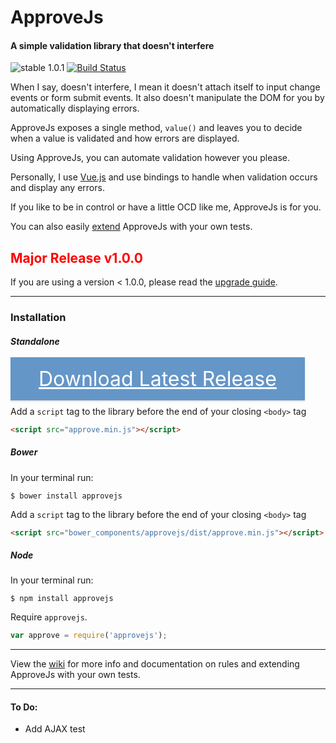 # ApproveJs
#### A simple validation library that doesn't interfere
![stable 1.0.1](https://img.shields.io/badge/stable-1.0.1-green.svg) [![Build Status](https://travis-ci.org/CharlGottschalk/approvejs.svg?branch=master)](https://travis-ci.org/CharlGottschalk/approvejs)

When I say, doesn't interfere, I mean it doesn't attach itself to input change events or form submit events. It also doesn't manipulate the DOM for you by automatically displaying errors.

ApproveJs exposes a single method, `value()` and leaves you to decide when a value is validated and how errors are displayed.

Using ApproveJs, you can automate validation however you please.

Personally, I use [Vue.js](http://vuejs.org/guide/events.html) and use bindings to handle when validation occurs and display any errors.

If you like to be in control or have a little OCD like me, ApproveJs is for you.

You can also easily [extend](https://github.com/CharlGottschalk/approvejs/wiki/Adding-Your-Own-Tests) ApproveJs with your own tests.

<h2 style="color:#ff0000;">Major Release v1.0.0</h2>

If you are using a version < 1.0.0, please read the [upgrade guide](https://github.com/CharlGottschalk/approvejs/wiki/Upgrade-Guide).

---

### Installation

##### Standalone

<a href="https://github.com/CharlGottschalk/approvejs/releases"
style="color: #fff; background-color: #6496c8; margin: 0 10px 0 0; padding: 15px 45px; font-size: 32px; line-height: 1.8; box-shadow: 0 2px 2px rgba(204, 197, 185, 0.5);"> Download Latest Release </a>

Add a `script` tag to the library before the end of your closing `<body>` tag

```html
<script src="approve.min.js"></script>
```

##### Bower

In your terminal run:

```
$ bower install approvejs
```

Add a `script` tag to the library before the end of your closing `<body>` tag

```html
<script src="bower_components/approvejs/dist/approve.min.js"></script>
```


##### Node

In your terminal run:

```
$ npm install approvejs
```

Require `approvejs`.

```javascript
var approve = require('approvejs');
```

---

View the [wiki](https://github.com/CharlGottschalk/approvejs/wiki) for more info and documentation on rules and extending ApproveJs with your own tests.

---

#### To Do:

- Add AJAX test
